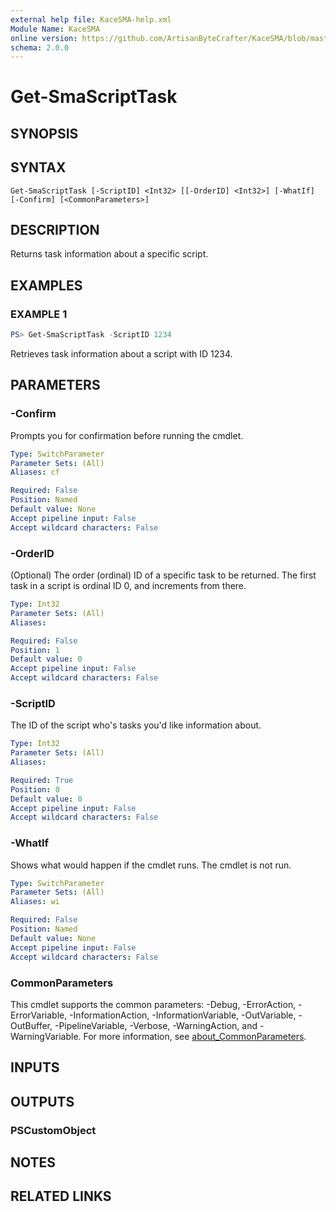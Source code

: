 ```yaml
---
external help file: KaceSMA-help.xml
Module Name: KaceSMA
online version: https://github.com/ArtisanByteCrafter/KaceSMA/blob/master/docs/Get-SmaScriptTask.md
schema: 2.0.0
---
```


# Get-SmaScriptTask

## SYNOPSIS

## SYNTAX

```
Get-SmaScriptTask [-ScriptID] <Int32> [[-OrderID] <Int32>] [-WhatIf] [-Confirm] [<CommonParameters>]
```

## DESCRIPTION
Returns task information about a specific script.

## EXAMPLES

### EXAMPLE 1
```powershell
PS> Get-SmaScriptTask -ScriptID 1234
```

Retrieves task information about a script with ID 1234.

## PARAMETERS

### -Confirm
Prompts you for confirmation before running the cmdlet.

```yaml
Type: SwitchParameter
Parameter Sets: (All)
Aliases: cf

Required: False
Position: Named
Default value: None
Accept pipeline input: False
Accept wildcard characters: False
```

### -OrderID
(Optional) The order (ordinal) ID of a specific task to be returned.
The first task in a script is ordinal ID 0, and increments from there.

```yaml
Type: Int32
Parameter Sets: (All)
Aliases:

Required: False
Position: 1
Default value: 0
Accept pipeline input: False
Accept wildcard characters: False
```

### -ScriptID
The ID of the script who's tasks you'd like information about.

```yaml
Type: Int32
Parameter Sets: (All)
Aliases:

Required: True
Position: 0
Default value: 0
Accept pipeline input: False
Accept wildcard characters: False
```

### -WhatIf
Shows what would happen if the cmdlet runs.
The cmdlet is not run.

```yaml
Type: SwitchParameter
Parameter Sets: (All)
Aliases: wi

Required: False
Position: Named
Default value: None
Accept pipeline input: False
Accept wildcard characters: False
```

### CommonParameters
This cmdlet supports the common parameters: -Debug, -ErrorAction, -ErrorVariable, -InformationAction, -InformationVariable, -OutVariable, -OutBuffer, -PipelineVariable, -Verbose, -WarningAction, and -WarningVariable. For more information, see [about_CommonParameters](http://go.microsoft.com/fwlink/?LinkID=113216).

## INPUTS

## OUTPUTS

### PSCustomObject
## NOTES

## RELATED LINKS
